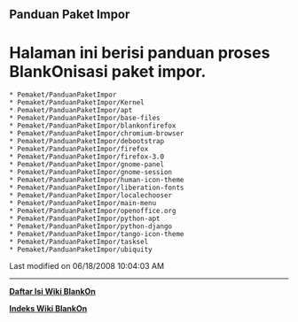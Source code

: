 ## Panduan Paket Impor
# Halaman ini berisi panduan proses BlankOnisasi paket impor.
    * Pemaket/PanduanPaketImpor
    * Pemaket/PanduanPaketImpor/Kernel
    * Pemaket/PanduanPaketImpor/apt
    * Pemaket/PanduanPaketImpor/base-files
    * Pemaket/PanduanPaketImpor/blankonfirefox
    * Pemaket/PanduanPaketImpor/chromium-browser
    * Pemaket/PanduanPaketImpor/debootstrap
    * Pemaket/PanduanPaketImpor/firefox
    * Pemaket/PanduanPaketImpor/firefox-3.0
    * Pemaket/PanduanPaketImpor/gnome-panel
    * Pemaket/PanduanPaketImpor/gnome-session
    * Pemaket/PanduanPaketImpor/human-icon-theme
    * Pemaket/PanduanPaketImpor/liberation-fonts
    * Pemaket/PanduanPaketImpor/localechooser
    * Pemaket/PanduanPaketImpor/main-menu
    * Pemaket/PanduanPaketImpor/openoffice.org
    * Pemaket/PanduanPaketImpor/python-apt
    * Pemaket/PanduanPaketImpor/python-django
    * Pemaket/PanduanPaketImpor/tango-icon-theme
    * Pemaket/PanduanPaketImpor/tasksel
    * Pemaket/PanduanPaketImpor/ubiquity

Last modified on 06/18/2008 10:04:03 AM

---
[**Daftar Isi Wiki BlankOn**](/wiki/DaftarIsi/index.html)
 
[**Indeks Wiki BlankOn**](/wiki/Indeks.html)

